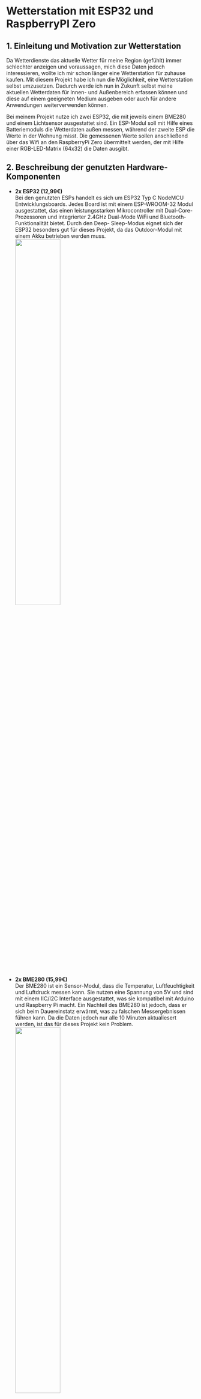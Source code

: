 # Wetterstation mit ESP32 und RaspberryPI Zero

## 1. Einleitung und Motivation zur Wetterstation
Da Wetterdienste das aktuelle Wetter für meine Region (gefühlt) immer schlechter anzeigen und voraussagen, mich diese Daten jedoch interessieren, wollte ich mir schon länger eine Wetterstation für zuhause kaufen. Mit diesem Projekt habe ich nun die Möglichkeit, eine Wetterstation selbst umzusetzen. Dadurch werde ich nun in Zukunft selbst meine aktuellen Wetterdaten für Innen- und Außenbereich erfassen können und diese auf einem geeigneten Medium ausgeben oder auch für andere Anwendungen weiterverwenden können.

Bei meinem Projekt nutze ich zwei ESP32, die mit jeweils einem BME280 und einem Lichtsensor ausgestattet sind. Ein ESP-Modul soll mit Hilfe eines Batteriemoduls die Wetterdaten außen messen, während der zweite ESP die Werte in der Wohnung misst. Die gemessenen Werte sollen anschließend über das Wifi an den RaspberryPi Zero übermittelt werden, der mit Hilfe einer RGB-LED-Matrix (64x32) die Daten ausgibt.

## 2. Beschreibung der genutzten Hardware-Komponenten
- **2x ESP32 (12,99€)** <br>
        Bei den genutzten ESPs handelt es sich um ESP32 Typ C NodeMCU Entwicklungsboards. Jedes Board ist mit einem ESP-WROOM-32 Modul ausgestattet, das einen leistungsstarken Mikrocontroller mit Dual-Core-Prozessoren und integrierter 2.4GHz Dual-Mode WiFi und Bluetooth-Funktionalität bietet. Durch den Deep-            Sleep-Modus eignet sich der ESP32 besonders gut für dieses Projekt, da das Outdoor-Modul mit einem Akku betrieben werden muss.
          <br>
          <img src="https://github.com/user-attachments/assets/5f817885-a866-432a-8d2b-a6fd6bf78989" align="left" width="50%">
        <br clear="left">
        
- **2x BME280 (15,99€)** <br>
         Der BME280 ist ein Sensor-Modul, dass die Temperatur, Luftfeuchtigkeit und Luftdruck messen kann. Sie nutzen eine Spannung von 5V und sind mit einem IIC/I2C Interface ausgestattet, was sie kompatibel mit Arduino und Raspberry Pi macht. Ein Nachteil des BME280 ist jedoch, dass er sich beim Dauereinstatz         erwärmt, was zu falschen Messergebnissen führen kann. Da die Daten jedoch nur alle 10 Minuten aktualiesert werden, ist das für dieses Projekt kein Problem. 
        <br>
          <img src="https://github.com/user-attachments/assets/4e1ee3b0-edd7-4a2a-b240-b7e364605037" align="left" width="50%">
        <br clear="left">

- **2x Lichtsensor (5,49€)** <br>
         Als Lichtsensoren wurden KY-018 LDR (Light Dependent Resistor) Lichtsensor-Module genutzt. Diese Sensoren messen die Helligkeit des Umgebungslichts und bestehen aus einer Fotodiode, die an einen Widerstand gekoppelt ist. Der Widerstandswert des Sensors ändert sich je nach Lichtintensität.
         <br>
          <img src="https://github.com/user-attachments/assets/26e6f839-9e0a-4e8f-9716-f92a50a15c58" align="left" width="50%">
        <br clear="left">
  
- **14x Jumper Cable (10cm, 8x Male-Female, 6x Female-Female) (6,99€)** <br>
          Die Jumper Cables werden benötigt, um die Sensoren mit den ESP32 zu verbinden.
          <br>
          <img src="https://github.com/user-attachments/assets/005a0532-5370-4d0a-a3a9-bdcc0f8b3182" align="left" width="50%">
        <br clear="left">

- **1x Batteriemodul mit 2x wiederaufladbaren Akkus (9,99€ + 26,99€)** <br>
           Das Batteriemodul hat Platz für 2 Batterien und verfügt über einen integrierten Überspannschutz und hat im Gegensatz zu hat mehrere nutzbare Ausgänge und im Gegensatz zu den meisten herkömmlichen Powerbanks die Möglichkeit ein automatisches Abstellen des Stromflusses bei zu geringem Verbrauch zu verhindern.
           Da bei diesem Projekt der Deep-Sleep-Modus des ESP32 genutzt wird, ist das unerlässlich.
           <br>
          <img src="https://github.com/user-attachments/assets/e0545760-7253-477e-8b14-d6c34914deab" align="left" width="50%">
        <br clear="left">
          Die genutzten Akkus sind 3.7V NiMH Akkus mit einer Kapazität von 3000mAh. Sie haben das Format 18650.
           <br>
          <img src="https://github.com/user-attachments/assets/652f8ff0-d77d-4a0f-960b-caca0fa136df" align="left" width="50%">
        <br clear="left">

- **1x RaspberryPI Zero (WH) (23,49€)** <br>
          Der Raspberry Pi Zero WH ist eine kompakte und kostengünstige Version des Raspberry Pi, die mit einer vorinstallierten GPIO-Stiftleiste geliefert wird. Dies erleichtert die Verbindung mit anderen Geräten und Sensoren, ohne dass Löten erforderlich ist.
          <br>
          <img src="https://github.com/user-attachments/assets/e6eb409b-535b-4562-9659-08018a718a17" align="left" width="50%">
        <br clear="left">

- **1x RGB-Matrix-Bonnet für einen RaspberryPI (25,99€)** <br>
          Das Adafruit RGB Matrix Bonnet ist ein Erweiterungsmodul für den Raspberry Pi, das die Steuerung von RGB-LED-Matrizen vereinfacht. Es wird direkt auf den Raspberry Pi gesteckt und ermöglicht die einfache Ansteuerung von RGB-Matrizen.
          <br>
          <img src="https://github.com/user-attachments/assets/97870010-1886-4e30-beee-abe3eaa504a7" align="left" width="50%">
        <br clear="left">

- **1x RGB-Matrix (64x32) (29,99€)** <br>
          Die Matrix besteht aus 2048 RGB-LEDs und ermöglicht die Darstellung von Texten, farbigen Bildern und Animationen.
          <br>
          <img src="https://github.com/user-attachments/assets/3d109b13-05a8-4769-8cd5-41f64850c5a8" align="left" width="50%">
        <br clear="left">
  
- **1x 3d-gedruckte Hülle für den Outdoor-Sensor (1 Kasten Bayreuther Bier)** <br>
        Als Druckmaterial wurde ASA verwendet, da dieses beständiger als PLA ist und zusätzlich auch UV-beständig ist. Dadurch eignet es sich viel besser zum Outdoor-Einsatz, ist jedoch auch schwerer zu drucken.
        
## 3. Implementierung
Die Implementierung setzt sich aus 2 Teilen zusammen: Den beiden ESP32-Sensormodulen und der Basisstation mit einem lokalen Server und Ausgabe der Daten auf der RGB-Matrix auf dem Raspberry PI Zero.
Im Folgenden werde ich nun auf den Aufbau der Hardware eingehen und anschließend den erstellten Code erklären.

### 3.1 Aufbau der Komponenten
#### 3.1.1 ESP32
Für den Lichtsensor habe ich die PINs VIN, GND und D34 genutzt. VIN und GND werden für die Stromzufuhr vom ESP32 zum Lichtsensor benötigt und der PIN 34 ist ein Einganspin, was bedeutet, dass dieser PIN nur Signale empfangen kann. Zusätzlich besitzt er keine Pull-Up oder Pull-Down Widerstand, weshalb er sich auch gut für analoge Signale eignet. Die Female-Female Jumper Cable können einfach an den Sensor angeschlossen werden.
![Lichtsensor](https://github.com/user-attachments/assets/361921db-176d-4e95-8672-37764a3791ad)

Für den BME280 habe ich die PINs 3V3, GND, D21 und D22 genutzt. Ebenfalls wie beim Lichtsensor werden 3V3 und GND für die Stromzufuhr zum Messsensor benötigt. Die weiteren genutzten PINs 21 und 22 sind die Standard-PINs für das I2C-Protokoll zur Datenübertragung. D21 muss für SDA (Serial Data) genutzt werden und D22 für SCL (Serial Clock). Die Male-Female Jumper Cable müssen mit dem Sensor verlötet werden, damit der Kontakt gewährleistet werden kann.
![BMEsensor](https://github.com/user-attachments/assets/7783f896-60ba-4aa6-af1a-97ff34e9d66a)

#### 3.1.2 Raspberry PI Zero (WH)
Auf den Raspberry PI Zero (WH) muss das RGB-Matrix-Bonnet angeschlossen werden. Hierfür müssen der Bonnet entsprechend auf die Header gesetzt werden. 
![RPI_Bonnet](https://github.com/user-attachments/assets/daeb7553-997b-4a8c-8770-1baf8d16f2c0)

Anschließend muss das Datenkabel der RGB-Matrix mit dem IDC-Anschluss auf dem RGB-Matrix-Bonnet verbunden werden. Hierbei ist zu beachten, dass die Ausrichtung der Pins korrekt ist. Dann muss das Stromkabel der RGB-Matrix an die Stromanschlüsse auf dem RGB-Matrix-Bonnet angeschlossen werden. Dabei ist auf die Polarität des Stromanschluss zu achten.
![RPI_Bonnet_Matrix](https://github.com/user-attachments/assets/4ba241dd-2a7e-456d-829f-ebaa44ae95c8)

### 3.2 3D-Druck des Outdoor-ESP32-Moduls
In dem Ordner "3D-Drucker_Vorlagen" ist die für dieses Projekt erstellte Hülle für das ESP32-Outdoor-Modul zu finden. Die Hülle besteht aus Ober- und Unterseite und enthalten. An der Oberseite werden der ESP32 sowie die Sensoren befestigt, welche an der Seite des Gehäuses eine kleine Öffnung haben, damit sie die Außenwerte messen können.
<p align="center">
  <img src="https://github.com/user-attachments/assets/0ee92d79-56e6-41cc-8a5e-220ca954fb24" width="45%" />
  <img src="https://github.com/user-attachments/assets/fc6051e2-60aa-47cc-9721-9e0c4d14cada" width="45%" />
</p>
Wie auf den Abbildungen zu erkennen ist, hat der Lichtsensor extra eine Aussparung, in der der Sensor eingesetzt werden kann und für den BME280 wurde eine extra Überdachung erstellt, um diesen vor Wasserschäden zu schützen. <br>
In der Unterseite wird das Batteriemodul eingesetzt. Wie an der seitlichen Ansicht zu sehen ist, wurden kleine Löscher in die Seite der Hülle eingesetzt, damit bei dem Modul keine Überhitzung im Sommer zu befürchten ist.
<p align="center">
  <img src="https://github.com/user-attachments/assets/8c857b0c-e743-4559-b5b8-1c27ed935fed" width="45%" />
  <img src="https://github.com/user-attachments/assets/6c227d95-c023-4bd5-a7f7-2c1b53bf720d" width="45%" />
</p>

### 3.3 Anmerkungen zum Code
#### 3.3.1 ESP32
Für das Modul (ESP32WeatherStation) habe ich unter anderem die folgenden Bibliotheken genutzt: 
- **WiFi.h:** zum Erstellen einer W-Lan-Verbindung
- **HTTPClient.h** zum Erstellen der HTTP-Anfragen
- **Adafruit_BME280.h** zum Auslesen der Werte des BME280 <br>

Für den Code müssen noch WLAN-SSID und WLAN-Passwort im Code hinterlegt werden. Neben den WLAN-Zugangsdaten müssen/sollten auch noch User und Passwort für den HTTP-Request abgesendet werden.
Anschließend wird vom ESP32 die Verbindung mit dem WLAN gestartet und so lange gewartet, bis die Verbindung hergestellt wurde. Nachdem dann geprüft wurde, ob die Sensoren vorhanden sind und die Daten ermittelt wurden, erstellt der ESP32 einen HTTP-Request und sendet die Daten an den Server. Neben den Sensordaten, übermittelt der ESP32 auch, ob es sich um den "ESP32_indoor" oder "ESP32_outdoor" handelt, so kann der Server später entscheiden, woher die Daten kommen.
Nachdem ein Responsecode erhalten wurde, geht der ESP32 für 10 Minuten in den Deep Sleep. Dieser sorgt dafür, dass der ESP32 in dieser Zeit nur eine sehr geringe Menge an Strom verbraucht und statt nur einigen Tagen einige Monate arbeiten kann, ohne dass die Akkus gewechselt werden müssen.
Da der ESP in den Deep Sleep Modus wechselt, ist kein Code im Loop, weil der Setup bei jedem Durchlauf als Loop genutzt wird und der Code dadurch auch nie in den Loop geraten könnte.

#### 3.3.2 Raspberry PI Zero (WH)
Für die Implementierung des Codes wird das Github-Repository von RPI-RGB-LED-Matrix von H. Zeller genutzt (https://github.com/hzeller/rpi-rgb-led-matrix). Unter dem Pfad "rpi-rgb-led-matrix/bindings/python/samples/" habe ich dann die Python-Datei "server.py" erstellt, die die Daten der ESP32-Module empfängt, verarbeitet und auf der RGB-Matrix ausgibt.
Die wichtigsten, in diesem Code verwendeten Bibliotheken sind:
- **Flask:** zum Erstellen des Webservers, der HTTP-Anfrage empfängt
- **RGBMatrix:** zum Steuern der RGB-Matrix
- **time & threading:** zum Verwalten der Zeit und zum regelmäßigen Aktualisieren der Anzeige <br>

Die Flask-POST-Route "/data" empfängt die Daten von den ESP32-Geräten. Zu Beginn wird geprüft, ob username und password richtig sind. und die Werte aus dem Request in passenden Variablen gespeichert. Anschließend werden die Daten analysiert um zu prüfen, ob es wahrscheinlich regnet oder nicht. Bei Regen hat man eine hohe Luftfeuchtigkeit sowie einen geringen Luftdruck. Daher habe ich mich dazu entschieden, die Kriterien für Regen auf humidity > 80 und pressure < 1009 zu setzen. Ansonsten wird der Wert "No Rain" vergeben. Wenn das ESP32 ein "ESP32_indoor" ist, werden anschließend die Daten von indoor_data upgedated, wenn der ESP32 ein "ESP32_outdoor" ist, werden die Werte von outdoor_data upgedated. indoor_data und outdoor_data sind globale Variablen, die die Daten des Indoor bzw. Outdoor Gerätes speichert. <br>
In der folgenden Funktion namens "update_display()" werden die grafischen Elemente erstellt und auf der RGB-Matrix angezeigt. Die Anzeige wechselt alle 30 Sekunden zwischen der Anzeige der Indoor- oder Outdoor-Werte. Hierbei wird Threading verwendet, um die Anzeige regelmäßig zu aktualisieren, ohne den Hauptthread zu blockieren. Dadurch kann der Server weiterhin Anfragen empfangen und verarbeiten, während die Anzeige im Hintergrund aktualisiert wird.

## 4. Ergebnis
